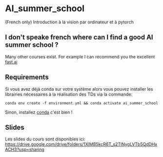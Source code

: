 # AI_summer_school
(French only) Introduction à la vision par ordinateur et à pytorch

## I don't speake french where can I find a good AI summer school ?

Many other courses exist. For example I can recommend you the excellent [fast.ai](fast.ai)


## Requirements

Si vous avez déjà conda sur votre système alors vous pouvez installer les librairies nécessaires à la réalisation des TDs via la commande:

    conda env create -f environment.yml && conda activate ai_summer_school

Sinon, installez [conda](https://docs.conda.io/projects/conda/en/latest/user-guide/install/) c'est bien !

## Slides

Les slides du cours sont disponibles ici: https://drive.google.com/drive/folders/1XlMB5kcR6T_s2TlNygLVTb5QdDHxACH3?usp=sharing
